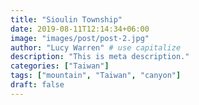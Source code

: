 ```yaml
---
title: "Sioulin Township"
date: 2019-08-11T12:14:34+06:00
image: "images/post/post-2.jpg"
author: "Lucy Warren" # use capitalize
description: "This is meta description."
categories: ["Taiwan"]
tags: ["mountain", "Taiwan", "canyon"]
draft: false
---
```

